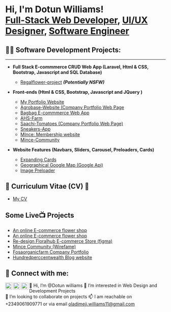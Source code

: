 <h1>Hi, I'm Dotun Williams! <br/><a href="https://github.com/joshmadakor1">Full-Stack Web Developer</a>, <a href="">UI/UX  Designer</a>, <a href="">Software Engineer </a></h1>

<h2>👨‍💻 Software Development Projects:</h2>
<hr>

- <b>Full Stack E-commmerce CRUD Web App (Laravel, Html & CSS, Bootstrap, Javascript and SQL Database)</b>
  - [Regalflower-project](https://github.com/Dotwilliams/regalflower-project) <b><i>(Potentially NSFW)</b></i>
  
  
- <b>Front-ends (Html & CSS, Bootstrap, Javascript and JQuery  )</b>
  - [My Portfolio Website ](https://github.com/Dotwilliams/Dotwilliams.github.io)
  - [Agrobase-Website (Company Portfolio Web Page](https://github.com/Dotwilliams/Agrobase-websites-)
  - [Bagbag E-commmerce Web App ](https://github.com/Dotwilliams/bagbagofficial.github.io) 
  - [AHS-Farm](https://github.com/Dotwilliams/AHS-farm)
  - [Saachi-Tomatoes (Company Portfolio Web Page)](https://github.com/Dotwilliams/Saachi-Tomatoes-)
  - [Sneakers-App](https://github.com/Dotwilliams/Sneakers-App)
  - [MInce: Membership website](https://github.com/Dotwilliams/MInce)
  - [Mince-Community](https://github.com/Dotwilliams/Mince-Community-)


- <b>Website Features (Navbars, Sliders, Carousel, Preloaders, Cards)</b>
  - [Expanding Cards](https://github.com/Dotwilliams/dev)
  - [Geographical Google Map (Google Api)](https://github.com/Dotwilliams/Geographical-Google-Api-Map)
  - [Image Preloader](https://github.com/Dotwilliams/Image-preloader)
  

 <b> <h2> 📜 Curriculum Vitae (CV) 📜</h2> </b>
- [My CV ](https://us.docworkspace.com/d/sIErgmpha49S8owY)
  

<h2> Some Live📺 Projects</h2>

- [An online E-commerce flower shop](https://www.regalflowers.com.ng/)
- [An online E-commerce flower shop ](https://www.floralhub.com.ng/)
- [Re-design Floralhub E-commerce Store (figma) ](https://www.figma.com/proto/RfhoDuryt2N2lZ9Mx5qzUk/Floral-Hub?node-id=288-49820&starting-point-node-id=288%3A49820&show-proto-sidebar=1)
- [Mince Community (Wirefame) ](https://us.docworkspace.com/d/sIGDgmphalsa8owY)
- [Fosaorganicfarm Company Portfolio ](https://fosaorganicfarm.com.ng/)
- [Hundredperccentwealth Blog website](https://www.hundredperccentwealth.com/)



<h2> 🤳 Connect with me:</h2>

[<img align="left" alt="JoshMadakor | Twitter" width="22px" src="https://cdn.jsdelivr.net/npm/simple-icons@v3/icons/twitter.svg" />][twitter]
[<img align="left" alt="JoshMadakor | LinkedIn" width="22px" src="https://cdn.jsdelivr.net/npm/simple-icons@v3/icons/linkedin.svg" />][linkedin]
[<img align="left" alt="JoshMadakor | Instagram" width="22px" src="https://cdn.jsdelivr.net/npm/simple-icons@v3/icons/instagram.svg" />][instagram]

[twitter]: https://twitter.com/
[youtube]: https://www.youtube.com/c/
[instagram]: https://www.instagram.com/
[linkedin]: https://linkedin.com/in/


👋 Hi, I’m @Dotun williams 
👀 I’m interested in Web Design and Development Projects <br>
💞️ I’m looking to collaborate on projects
📫 I am reachable on +2349061909771 or via email oladimeji.williams11@gmail.com

<!--
**joshmadakor1/joshmadakor1** is a ✨ _special_ ✨ repository because its `README.md` (this file) appears on your GitHub profile.

Here are some ideas to get you started:

- 🔭 I’m currently working on ...
- 🌱 I’m currently learning ...
- 👯 I’m looking to collaborate on ...
- 🤔 I’m looking for help with ...
- 💬 Ask me about ...
- 📫 How to reach me: ...
- 😄 Pronouns: ...
- ⚡ Fun fact: ...
-->
